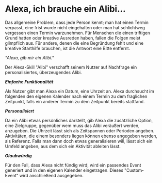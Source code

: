 # Alexa, ich brauche ein Alibi...

Das allgemeine Problem, dass jede Person kennt; man hat einen Termin verpasst, eine frist wurde nicht eingehalten oder man hat schlichtweg vergessen einen Termin warzunehmen.
Für Menschen die einen triftigen Grund hatten oder kreative Ausreden haben, fallen die Folgen meist glimpflich aus. Für andere, denen die eine Begründung fehlt und eine kreative Starthilfe brauchen, ist die Antwort eine Bitte entfernt.

_"Alexa, gib mir ein Alibi."_

Der Alexa-Skill "Alibi" verschafft seinem Nutzer auf Nachfrage ein personalisiertes, überzeugendes Alibi.

**_Einfache Funktionalität_**

Als Nutzer gibt man Alexa ein Datum, eine Uhrzeit an. Alexa durchsucht im folgenden den eigenen Kalender nach einem Termin zu dem fraglichen Zeitpunkt, falls ein anderer Termin zu dem Zeitpunkt bereits stattfand.

**_Personalisiert_**

Da ein Alibi etwas persönliches darstellt, gib Alexa die zusätzliche Option, eine Zielgruppe, gegenüber wem muss das Alibi veräußert werden, anzugeben. Die Uhrzeit lässt sich als Zeitspannen oder Perioden angeben. Aktivitäten, die einem besonders liegen können ebenso angegeben werden, als Referenz. Falls man dann doch etwas generalisieren will, lässt sich ein Umfeld angeben, aus dem sich ein Aktivität ableiten lässt.

**_Glaubwürdig_**

Für den Fall, dass Alexa nicht fündig wird, wird ein passendes Event generiert und in den eigenen Kalender eingetragen. Dieses "Custom- Event" wird anschließend ausgegeben.

<!--
# Alexa: gib mir ein Alibi

Der Alexa-Skill "Alibi" verschafft auf Nachfrage ein Alibi. Der Nutzer gibt mündlich auf Nachfrage ein Datum, eine Uhrzeit und eine Zielgruppe, bspw. Eltern, die Polizei oder den Professor, an. Alexa durchsucht den Kalender nach einem Termin zu dem fraglichen Zeitpunkt. Wird sie nicht fündig, wird ein passendes Event erstellt und in den Kalender eingetragen. Das Event wird ausgegeben.
-->

<!--
    Was soll das Produkt können?
    Was ist das Besondere daran?
    Wer ist der Anwender bzw. die Zielgruppe?
    In welchem groben Zeitrahmen ist die Fertigstellung geplant?

Systemidee:
- Systemvoraussetzungen
- Features
- Name
- Preis

- Alibi-Skill ee
- erwartet als Input: Datum, Uhrzeit, Zeitspanne.
- zu von wem f\"ur wen? (Polizei, Prof, Mutti)
- Sicherheitsstufe (Alarmstufe Rot, Gelb, ....)
- optionaler Input: Ort (check Kalender [auf alles], sonst aktueller Ort)
- M\"ogliche Alibis: soziales, Event, Sportbet\"atigung, Schule, Studium, Arbeit
- evtl. andere Person nennen, die auch dabei war (schwer zu implementieren)
- Ergebnis: Ausgabe eines Alibis (aus google oder aus einer DB)
- evtl werden \"Anderung im Kalender vorgenommmen (Konsistenz)
-->